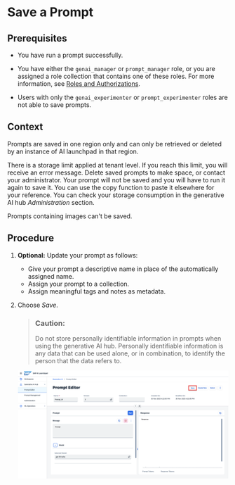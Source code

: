 <!-- loioe8c656f9f51243dd8978dc1bc39d227d -->

# Save a Prompt



<a name="loioe8c656f9f51243dd8978dc1bc39d227d__prereq_k4k_dj5_jzb"/>

## Prerequisites

-   You have run a prompt successfully.

-   You have either the `genai_manager` or `prompt_manager` role, or you are assigned a role collection that contains one of these roles. For more information, see [Roles and Authorizations](security-e4cf710.md#loio4ef8499d7a4945ec854e3b4590830bcc).

-   Users with only the `genai_experimenter` or `prompt_experimenter` roles are not able to save prompts.




<a name="loioe8c656f9f51243dd8978dc1bc39d227d__context_q5l_gbq_rzb"/>

## Context

Prompts are saved in one region only and can only be retrieved or deleted by an instance of AI launchpad in that region.

There is a storage limit applied at tenant level. If you reach this limit, you will receive an error message. Delete saved prompts to make space, or contact your administrator. Your prompt will not be saved and you will have to run it again to save it. You can use the copy function to paste it elsewhere for your reference. You can check your storage consumption in the generative AI hub *Administration* section.

Prompts containing images can't be saved.



## Procedure

1.  **Optional:** Update your prompt as follows:

    -   Give your prompt a descriptive name in place of the automatically assigned name.
    -   Assign your prompt to a collection.
    -   Assign meaningful tags and notes as metadata.

2.  Choose *Save*.

    > ### Caution:  
    > Do not store personally identifiable information in prompts when using the generative AI hub. Personally identifiable information is any data that can be used alone, or in combination, to identify the person that the data refers to.

    ![](images/save_prompt_2709877.png)



